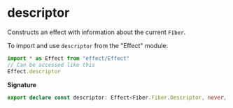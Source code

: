 # descriptor

Constructs an effect with information about the current `Fiber`.

To import and use `descriptor` from the "Effect" module:

```ts
import * as Effect from "effect/Effect"
// Can be accessed like this
Effect.descriptor
```

**Signature**

```ts
export declare const descriptor: Effect<Fiber.Fiber.Descriptor, never, never>
```
